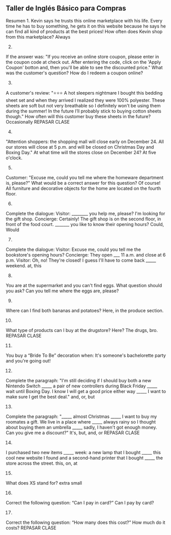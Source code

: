 ## Taller de Inglés Básico para Compras

Resumen
1.
Kevin says he trusts this online marketplace with his life. Every time he has to buy something, he gets it on this website because he says he can find all kind of products at the best prices! How often does Kevin shop from this marketplace?
Always

2.
If the answer was: "If you receive an online store coupon, please enter in the coupon code at check out. After entering the code, click on the 'Apply Coupon' botton and, then you'll be able to see the discounted price." What was the customer's question?
How do I redeem a coupon online?

3.
A customer's review: "⭐⭐⭐ A hot sleepers nightmare I bought this bedding sheet set and when they arrived I realized they were 100% polyester. These sheets are soft but not very breathable so I definitely won't be using them during the summer! In the future I’ll probably stick to buying cotton sheets though." How often will this customer buy these sheets in the future?
Occasionally
REPASAR CLASE

4.
"Attention shoppers: the shopping mall will close early on December 24. All our stores will close at 5 p.m. and will be closed on Christmas Day and Boxing Day." At what time will the stores close on December 24?
At five o'clock.

5.
Customer: "Excuse me, could you tell me where the homeware department is, please?" What would be a correct answer for this question?
Of course! All furniture and decorative objects for the home are located on the fourth floor.

6.
Complete the dialogue: Visitor: ________ you help me, please? I'm looking for the gift shop. Concierge: Certainly! The gift shop is on the second floor, in front of the food court. _______ you like to know their opening hours?
Could, Would

7.
Complete the dialogue: Visitor: Excuse me, could you tell me the bookstore's opening hours? Concierge: They open ___ 11 a.m. and close at 6 p.m. Visitor: Oh, no! They're closed! I guess I'll have to come back _____ weekend.
at, this

8.
You are at the supermarket and you can't find eggs. What question should you ask?
Can you tell me where the eggs are, please?

9.
Where can I find both bananas and potatoes?
Here, in the produce section.

10.
What type of products can I buy at the drugstore?
Here? The drugs, bro.
REPASAR CLASE

11.
You buy a “Bride To Be” decoration when:
It's someone's bachelorette party and you're going out!

12.
Complete the paragraph: "I'm still deciding if I should buy both a new Nintendo Switch _____ a pair of new controllers during Black Friday _____ wait until Boxing Day. I know I will get a good price either way _____ I want to make sure I get the best deal."
and, or, but

13.
Complete the paragraph: "_____ almost Christmas _____ I want to buy my roomates a gift. We live in a place where _____ always rainy so I thought about buying them an umbrella _____ sadly, I haven't got enough money. Can you give me a discount?"
It's, but, and, or
REPASAR CLASE

14.
I purchased two new items _____ week: a new lamp that I bought _____ this cool new website I found and a second-hand printer that I bought _____ the store across the street.
this, on, at

15.
What does XS stand for?
extra small

16.
Correct the following question: “Can I pay in card?”
Can I pay by card?

17.
Correct the following question: “How many does this cost?”
How much do it costs?
REPASAR CLASE